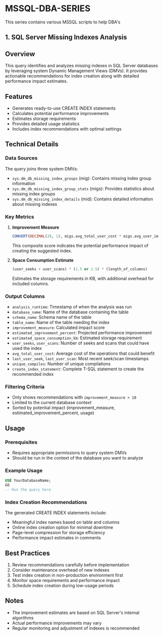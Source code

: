 # MSSQL-DBA-SERIES
This series contains various MSSQL scripts to help DBA's
## 1. SQL Server Missing Indexes Analysis

## Overview
This query identifies and analyzes missing indexes in SQL Server databases by leveraging system Dynamic Management Views (DMVs). It provides actionable recommendations for index creation along with detailed performance impact estimates.

## Features
- Generates ready-to-use CREATE INDEX statements
- Calculates potential performance improvements
- Estimates storage requirements
- Provides detailed usage statistics
- Includes index recommendations with optimal settings

## Technical Details

### Data Sources
The query joins three system DMVs:
- `sys.dm_db_missing_index_groups` (mig): Contains missing index group information
- `sys.dm_db_missing_index_group_stats` (migs): Provides statistics about missing index groups
- `sys.dm_db_missing_index_details` (mid): Contains detailed information about missing indexes

### Key Metrics

1. **Improvement Measure**
   ```sql
   CONVERT(DECIMAL(28, 1), migs.avg_total_user_cost * migs.avg_user_impact * (migs.user_seeks + migs.user_scans))
   ```
   This composite score indicates the potential performance impact of creating the suggested index.

2. **Space Consumption Estimate**
   ```sql
   (user_seeks + user_scans) * (1.5 or 2.5) * (length_of_columns)
   ```
   Estimates the storage requirements in KB, with additional overhead for included columns.

### Output Columns

- `analysis_runtime`: Timestamp of when the analysis was run
- `database_name`: Name of the database containing the table
- `schema_name`: Schema name of the table
- `table_name`: Name of the table needing the index
- `improvement_measure`: Calculated impact score
- `estimated_improvement_percent`: Projected performance improvement
- `estimated_space_consumption_kb`: Estimated storage requirement
- `user_seeks`, `user_scans`: Number of seeks and scans that could have used the index
- `avg_total_user_cost`: Average cost of the operations that could benefit
- `last_user_seek`, `last_user_scan`: Most recent seek/scan timestamps
- `unique_compiles`: Number of unique compilations
- `create_index_statement`: Complete T-SQL statement to create the recommended index

### Filtering Criteria

- Only shows recommendations with `improvement_measure > 10`
- Limited to the current database context
- Sorted by potential impact (improvement_measure, estimated_improvement_percent, usage)

## Usage

### Prerequisites
- Requires appropriate permissions to query system DMVs
- Should be run in the context of the database you want to analyze

### Example Usage
```sql
USE YourDatabaseName;
GO
-- Run the query here
```

### Index Creation Recommendations
The generated CREATE INDEX statements include:
- Meaningful index names based on table and columns
- Online index creation option for minimal downtime
- Page-level compression for storage efficiency
- Performance impact estimates in comments

## Best Practices

1. Review recommendations carefully before implementation
2. Consider maintenance overhead of new indexes
3. Test index creation in non-production environment first
4. Monitor space requirements and performance impact
5. Schedule index creation during low-usage periods

## Notes
- The improvement estimates are based on SQL Server's internal algorithms
- Actual performance improvements may vary
- Regular monitoring and adjustment of indexes is recommended
